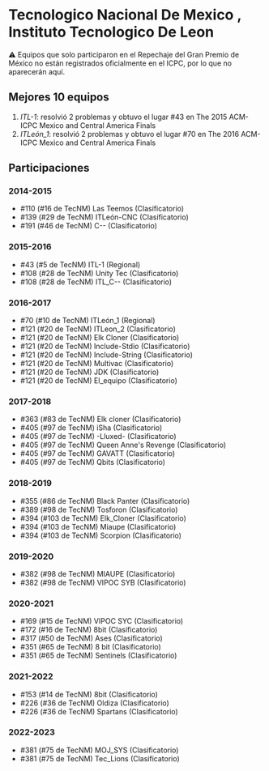 # Tecnologico Nacional De Mexico , Instituto Tecnologico De Leon

:warning: Equipos que solo participaron en el Repechaje del Gran Premio de México no están registrados oficialmente en el ICPC, por lo que no aparecerán aquí.

## Mejores 10 equipos

1. _ITL-1_: resolvió 2 problemas y obtuvo el lugar #43 en The 2015 ACM-ICPC Mexico and Central America Finals
1. _ITLeón_1_: resolvió 2 problemas y obtuvo el lugar #70 en The 2016 ACM-ICPC Mexico and Central America Finals

## Participaciones

### 2014-2015

- #110 (#16 de TecNM) Las Teemos (Clasificatorio)
- #139 (#29 de TecNM) ITLeón-CNC (Clasificatorio)
- #191 (#46 de TecNM) C-- (Clasificatorio)

### 2015-2016

- #43 (#5 de TecNM) ITL-1 (Regional)
- #108 (#28 de TecNM) Unity Tec (Clasificatorio)
- #108 (#28 de TecNM) ITL_C-- (Clasificatorio)

### 2016-2017

- #70 (#10 de TecNM) ITLeón_1 (Regional)
- #121 (#20 de TecNM) ITLeon_2 (Clasificatorio)
- #121 (#20 de TecNM) Elk Cloner (Clasificatorio)
- #121 (#20 de TecNM) Include-Stdio (Clasificatorio)
- #121 (#20 de TecNM) Include-String (Clasificatorio)
- #121 (#20 de TecNM) Multivac (Clasificatorio)
- #121 (#20 de TecNM) JDK (Clasificatorio)
- #121 (#20 de TecNM) El_equipo (Clasificatorio)

### 2017-2018

- #363 (#83 de TecNM) Elk cloner (Clasificatorio)
- #405 (#97 de TecNM) iSha (Clasificatorio)
- #405 (#97 de TecNM) -Lluxed- (Clasificatorio)
- #405 (#97 de TecNM) Queen Anne's Revenge (Clasificatorio)
- #405 (#97 de TecNM) GAVATT (Clasificatorio)
- #405 (#97 de TecNM) Qbits (Clasificatorio)

### 2018-2019

- #355 (#86 de TecNM) Black Panter (Clasificatorio)
- #389 (#98 de TecNM) Tosforon (Clasificatorio)
- #394 (#103 de TecNM) Elk_Cloner (Clasificatorio)
- #394 (#103 de TecNM) Miaupe (Clasificatorio)
- #394 (#103 de TecNM) Scorpion (Clasificatorio)

### 2019-2020

- #382 (#98 de TecNM) MIAUPE (Clasificatorio)
- #382 (#98 de TecNM) VIPOC SYB (Clasificatorio)

### 2020-2021

- #169 (#15 de TecNM) VIPOC SYC (Clasificatorio)
- #172 (#16 de TecNM) 8bit (Clasificatorio)
- #317 (#50 de TecNM) Ases (Clasificatorio)
- #351 (#65 de TecNM) 8 bit (Clasificatorio)
- #351 (#65 de TecNM) Sentinels (Clasificatorio)

### 2021-2022

- #153 (#14 de TecNM) 8bit (Clasificatorio)
- #226 (#36 de TecNM) Oldiza (Clasificatorio)
- #226 (#36 de TecNM) Spartans (Clasificatorio)

### 2022-2023

- #381 (#75 de TecNM) MOJ_SYS (Clasificatorio)
- #381 (#75 de TecNM) Tec_Lions (Clasificatorio)



